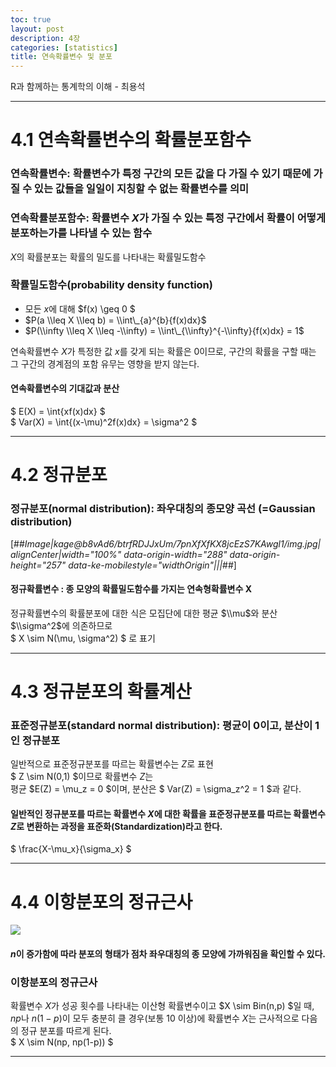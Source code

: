 ```yaml
---
toc: true
layout: post
description: 4장
categories: [statistics]
title: 연속확률변수 및 분포
---
```


R과 함께하는 통계학의 이해 - 최용석

---

# 4.1 연속확률변수의 확률분포함수

### 연속확률변수: 확률변수가 특정 구간의 모든 값을 다 가질 수 있기 때문에 가질 수 있는 값들을 일일이 지칭할 수 없는 확률변수를 의미

### 연속확률분포함수: 확률변수 $X$가 가질 수 있는 특정 구간에서 확률이 어떻게 분포하는가를 나타낼 수 있는 함수

$X$의 확률분포는 확률의 밀도를 나타내는 확률밀도함수

### 확률밀도함수(probability density function)

-   모든 $x$에 대해 $f(x) \\geq 0 $
-   $P(a \\leq X \\leq b) = \\int\_{a}^{b}{f(x)dx}$
-   $P(\\infty \\leq X \\leq -\\infty) = \\int\_{\\infty}^{-\\infty}{f(x)dx} = 1$

연속확률변수 $X$가 특정한 값 $x$를 갖게 되는 확률은 0이므로, 구간의 확률을 구할 때는 그 구간의 경계점의 포함 유무는 영향을 받지 않는다.

#### 연속확률변수의 기대값과 분산

$ E(X) = \\int{xf(x)dx} $  
$ Var(X) = \\int{(x-\\mu)^2f(x)dx} = \\sigma^2 $

---

# 4.2 정규분포

### 정규분포(normal distribution): 좌우대칭의 종모양 곡선 (=Gaussian distribution)

[##_Image|kage@b8vAd6/btrfRDJJxUm/7pnXfXfKX8jcEzS7KAwgl1/img.jpg|alignCenter|width="100%" data-origin-width="288" data-origin-height="257" data-ke-mobilestyle="widthOrigin"|||_##]

#### 정규확률변수 : 종 모양의 확률밀도함수를 가지는 연속형확률변수 X

정규확률변수의 확률분포에 대한 식은 모집단에 대한 평균 $\\mu$와 분산 $\\sigma^2$에 의존하므로  
$ X \\sim N(\\mu, \\sigma^2) $ 로 표기

---

# 4.3 정규분포의 확률계산

### 표준정규분포(standard normal distribution): 평균이 0이고, 분산이 1인 정규분포

일반적으로 표준정규분포를 따르는 확률변수는 $Z$로 표현  
$ Z \\sim N(0,1) $이므로 확률변수 $Z$는  
평균 $E(Z) = \\mu\_z = 0 $이며, 분산은 $ Var(Z) = \\sigma\_z^2 = 1 $과 같다.

#### 일반적인 정규분포를 따르는 확률변수 $X$에 대한 확률을 표준정규분포를 따르는 확률변수 $Z$로 변환하는 과정을 표준화(Standardization)라고 한다.

$ \\frac{X-\\mu\_x}{\\sigma\_x} $

---

# 4.4 이항분포의 정규근사

![]({{site.baseurl}}/images/post/4_4.jpg)

#### $n$이 증가함에 따라 분포의 형태가 점차 좌우대칭의 종 모양에 가까워짐을 확인할 수 있다.

### 이항분포의 정규근사

확률변수 $X$가 성공 횟수를 나타내는 이산형 확률변수이고 $X \\sim Bin(n,p) $일 때,  
$np$나 $n(1-p)$이 모두 충분히 클 경우(보통 10 이상)에 확률변수 $X$는 근사적으로 다음의 정규 분포를 따르게 된다.  
$ X \\sim N(np, np(1-p)) $

---
